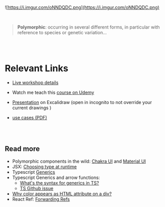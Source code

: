 ![https://i.imgur.com/oNNDQDC.png](https://i.imgur.com/oNNDQDC.png)

<br />

> **Polymorphic**: occurring in several different forms, in particular with reference to species or genetic variation...

<br /> 
<br />

# Relevant Links

- [Live workshop details](https://devcher.com/class/build-strongly-typed-polymorphic-components-with-react-and-typescript-UWwzxjSxrh)

- Watch me teach this [course on Udemy](https://www.udemy.com/course/build-polymorphic-components-with-react-and-typescript/?referralCode=DF6B523A0C852F2044DC)

- [Presentation](https://excalidraw.com/#json=3mAFa-9SfI53dtQ6q5ykA,frb3BKbw-Zivudv-kixuVQ) on Excalidraw (open in incognito to not override your current drawings )

- [use cases (PDF)](/use-cases.pdf)

<br />
<br />

## Read more

- Polymorphic components in the wild: [Chakra UI](https://chakra-ui.com/docs/components/layout/box#as-prop) and [Material UI](https://mui.com/guides/composition/#component-prop)
- JSX: [Choosing type at runtime](https://reactjs.org/docs/jsx-in-depth.html#choosing-the-type-at-runtime)
- Typescript [Generics](https://www.typescriptlang.org/docs/handbook/2/generics.html)
- Typescript Generics and arrow functions:
  - [What's the syntax for generics in TS?](https://stackoverflow.com/questions/32308370/what-is-the-syntax-for-typescript-arrow-functions-with-generics?)
  - [TS Github issue](https://github.com/Microsoft/TypeScript/issues/4922)
- [Why color appears as HTML attribute on a div?](https://stackoverflow.com/questions/67142430/why-color-appears-as-html-attribute-on-a-div)
- React Ref: [Forwarding Refs](https://reactjs.org/docs/forwarding-refs.html)
